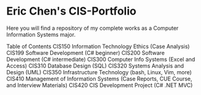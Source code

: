 <h1>Eric Chen's CIS-Portfolio</h1>

<p2>Here you will find a repository of my complete works as a Computer Information Systems major.</p>

Table of Contents
CIS150
Information Technology Ethics (Case Analysis)
CIS199
Software Development (C# beginner)
CIS200
Software Development (C# intermediate)
CIS300
Computer Info Systems (Excel and Access)
CIS310
Database Design (SQL)
CIS320
Systems Analysis and Design (UML)
CIS350
Infrastructure Technology (bash, Linux, Vim, more)
CIS410
Management of Information Systems (Case Reports, CUE Course, and Interview Materials)
CIS420
CIS Development Project (C# .NET MVC)
